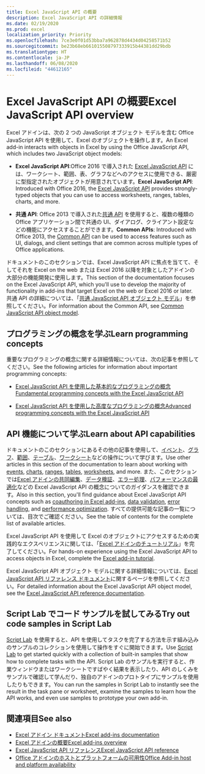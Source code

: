```yaml
---
title: Excel JavaScript API の概要
description: Excel JavaScript API の詳細情報
ms.date: 02/19/2020
ms.prod: excel
localization_priority: Priority
ms.openlocfilehash: 7ce3e0f01d53bba7a962878d4434d04258571b52
ms.sourcegitcommit: be23b68eb661015508797333915b44381dd29bdb
ms.translationtype: HT
ms.contentlocale: ja-JP
ms.lasthandoff: 06/08/2020
ms.locfileid: "44612165"
---
```

# <a name="excel-javascript-api-overview"></a><span data-ttu-id="3104e-103">Excel JavaScript API の概要</span><span class="sxs-lookup"><span data-stu-id="3104e-103">Excel JavaScript API overview</span></span>

<span data-ttu-id="3104e-104">Excel アドインは、次の 2 つの JavaScript オブジェクト モデルを含む Office JavaScript API を使用して、Excel のオブジェクトを操作します。</span><span class="sxs-lookup"><span data-stu-id="3104e-104">An Excel add-in interacts with objects in Excel by using the Office JavaScript API, which includes two JavaScript object models:</span></span>

* <span data-ttu-id="3104e-105">**Excel JavaScript API**:Office 2016 で導入された [Excel JavaScript API](/javascript/api/excel) には、ワークシート、範囲、表、グラフなどへのアクセスに使用できる、厳密に型指定されたオブジェクトが用意されています。</span><span class="sxs-lookup"><span data-stu-id="3104e-105">**Excel JavaScript API**: Introduced with Office 2016, the [Excel JavaScript API](/javascript/api/excel) provides strongly-typed objects that you can use to access worksheets, ranges, tables, charts, and more.</span></span> 

* <span data-ttu-id="3104e-106">**共通 API**: Office 2013 で導入された[共通 API](/javascript/api/office) を使用すると、複数の種類の Office アプリケーション間で共通の UI、ダイアログ、クライアント設定などの機能にアクセスすることができます。</span><span class="sxs-lookup"><span data-stu-id="3104e-106">**Common APIs**: Introduced with Office 2013, the [Common API](/javascript/api/office) can be used to access features such as UI, dialogs, and client settings that are common across multiple types of Office applications.</span></span>

<span data-ttu-id="3104e-107">ドキュメントのこのセクションでは、Excel JavaScript API に焦点を当てて、そしてそれを Excel on the web または Excel 2016 以降を対象としたアドインの大部分の機能開発に使用します。</span><span class="sxs-lookup"><span data-stu-id="3104e-107">This section of the documentation focuses on the Excel JavaScript API, which you'll use to develop the majority of functionality in add-ins that target Excel on the web or Excel 2016 or later.</span></span> <span data-ttu-id="3104e-108">共通 API の詳細については、「[共通 JavaScript API オブジェクト モデル](../../develop/office-javascript-api-object-model.md)」を参照してください。</span><span class="sxs-lookup"><span data-stu-id="3104e-108">For information about the Common API, see [Common JavaScript API object model](../../develop/office-javascript-api-object-model.md).</span></span> 

## <a name="learn-programming-concepts"></a><span data-ttu-id="3104e-109">プログラミングの概念を学ぶ</span><span class="sxs-lookup"><span data-stu-id="3104e-109">Learn programming concepts</span></span>

<span data-ttu-id="3104e-110">重要なプログラミングの概念に関する詳細情報については、次の記事を参照してください。</span><span class="sxs-lookup"><span data-stu-id="3104e-110">See the following articles for information about important programming concepts:</span></span>
 
- [<span data-ttu-id="3104e-111">Excel JavaScript API を使用した基本的なプログラミングの概念</span><span class="sxs-lookup"><span data-stu-id="3104e-111">Fundamental programming concepts with the Excel JavaScript API</span></span>](../../excel/excel-add-ins-core-concepts.md)

- [<span data-ttu-id="3104e-112">Excel JavaScript API を使用した高度なプログラミングの概念</span><span class="sxs-lookup"><span data-stu-id="3104e-112">Advanced programming concepts with the Excel JavaScript API</span></span>](../../excel/excel-add-ins-advanced-concepts.md)

## <a name="learn-about-api-capabilities"></a><span data-ttu-id="3104e-113">API 機能について学ぶ</span><span class="sxs-lookup"><span data-stu-id="3104e-113">Learn about API capabilities</span></span>

<span data-ttu-id="3104e-114">ドキュメントのこのセクションにあるその他の記事を使用して、[イベント](../../excel/excel-add-ins-events.md)、[グラフ](../../excel/excel-add-ins-charts.md)、[範囲](../../excel/excel-add-ins-ranges.md)、[テーブル](../../excel/excel-add-ins-tables.md)、[ワークシート](../../excel/excel-add-ins-worksheets.md)などの操作について学びます。</span><span class="sxs-lookup"><span data-stu-id="3104e-114">Use other articles in this section of the documentation to learn about working with [events](../../excel/excel-add-ins-events.md), [charts](../../excel/excel-add-ins-charts.md), [ranges](../../excel/excel-add-ins-ranges.md), [tables](../../excel/excel-add-ins-tables.md), [worksheets](../../excel/excel-add-ins-worksheets.md), and more.</span></span> <span data-ttu-id="3104e-115">また、このセクションでは[Excel アドインの共同編集](../../excel/co-authoring-in-excel-add-ins.md)、[データ検証](../../excel/excel-add-ins-data-validation.md)、[エラー処理](../../excel/excel-add-ins-error-handling.md)、[パフォーマンスの最適化](../../excel/performance.md)などの Excel JavaScript API の概念についてのガイダンスを確認できます。</span><span class="sxs-lookup"><span data-stu-id="3104e-115">Also in this section, you'll find guidance about Excel JavaScript API concepts such as [coauthoring in Excel add-ins](../../excel/co-authoring-in-excel-add-ins.md), [data validation](../../excel/excel-add-ins-data-validation.md), [error handling](../../excel/excel-add-ins-error-handling.md), and [performance optimization](../../excel/performance.md).</span></span> <span data-ttu-id="3104e-116">すべての提供可能な記事の一覧については、目次でご確認ください。</span><span class="sxs-lookup"><span data-stu-id="3104e-116">See the table of contents for the complete list of available articles.</span></span>

<span data-ttu-id="3104e-117">Excel JavaScript API を使用して Excel のオブジェクトにアクセスするための実践的なエクスペリエンスに関しては、「[Excel アドインのチュートリアル](../../tutorials/excel-tutorial.md)」を完了してください。</span><span class="sxs-lookup"><span data-stu-id="3104e-117">For hands-on experience using the Excel JavaScript API to access objects in Excel, complete the [Excel add-in tutorial](../../tutorials/excel-tutorial.md).</span></span> 

<span data-ttu-id="3104e-118">Excel JavaScript API オブジェクト モデルに関する詳細情報については、[Excel JavaScript API リファレンス ドキュメント](/javascript/api/excel)に関するページを参照してください。</span><span class="sxs-lookup"><span data-stu-id="3104e-118">For detailed information about the Excel JavaScript API object model, see the [Excel JavaScript API reference documentation](/javascript/api/excel).</span></span>

## <a name="try-out-code-samples-in-script-lab"></a><span data-ttu-id="3104e-119">Script Lab でコード サンプルを試してみる</span><span class="sxs-lookup"><span data-stu-id="3104e-119">Try out code samples in Script Lab</span></span>

<span data-ttu-id="3104e-120">[Script Lab](../../overview/explore-with-script-lab.md) を使用すると、API を使用してタスクを完了する方法を示す組み込みのサンプルのコレクションを使用して操作をすぐに開始できます。</span><span class="sxs-lookup"><span data-stu-id="3104e-120">Use [Script Lab](../../overview/explore-with-script-lab.md) to get started quickly with a collection of built-in samples that show how to complete tasks with the API.</span></span> <span data-ttu-id="3104e-121">Script Lab のサンプルを実行すると、作業ウィンドウまたはワークシートですばやく結果を表示したり、API のしくみをサンプルで確認して学んだり、独自のアドインのプロトタイプにサンプルを使用したりもできます。</span><span class="sxs-lookup"><span data-stu-id="3104e-121">You can run the samples in Script Lab to instantly see the result in the task pane or worksheet, examine the samples to learn how the API works, and even use samples to prototype your own add-in.</span></span>

## <a name="see-also"></a><span data-ttu-id="3104e-122">関連項目</span><span class="sxs-lookup"><span data-stu-id="3104e-122">See also</span></span>

- [<span data-ttu-id="3104e-123">Excel アドイン ドキュメント</span><span class="sxs-lookup"><span data-stu-id="3104e-123">Excel add-ins documentation</span></span>](../../excel/index.md)
- [<span data-ttu-id="3104e-124">Excel アドインの概要</span><span class="sxs-lookup"><span data-stu-id="3104e-124">Excel add-ins overview</span></span>](../../excel/excel-add-ins-overview.md)
- [<span data-ttu-id="3104e-125">Excel JavaScript API リファレンス</span><span class="sxs-lookup"><span data-stu-id="3104e-125">Excel JavaScript API reference</span></span>](/javascript/api/excel)
- [<span data-ttu-id="3104e-126">Office アドインのホストとプラットフォームの可用性</span><span class="sxs-lookup"><span data-stu-id="3104e-126">Office Add-in host and platform availability</span></span>](../../overview/office-add-in-availability.md)
